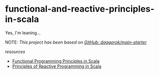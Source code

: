 # functional-and-reactive-principles-in-scala
Yes, I'm leaning...

NOTE: _This project has been based on [GitHub: daggerok/main-starter](https://github.com/daggerok/main-starter)_

_resources_

* [Functional Programming Principles in Scala](https://www.youtube.com/channel/UC606CODOUaA3-E5LcC5yKAQ)
* [Principles of Reactive Programming in Scala](https://www.youtube.com/playlist?list=PLMhMDErmC1TdBMxd3KnRfYiBV2ELvLyxN)

<!--
_update versions_

```bash
./mvnw versions:display-property-updates
./gradlew dependencyUpdates -Drevision=release
```
-->
